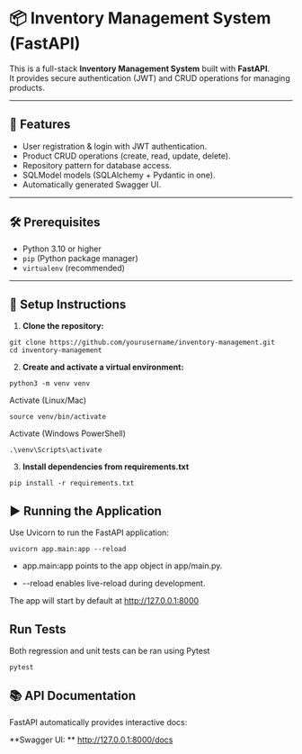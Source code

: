 # 📦 Inventory Management System (FastAPI)

This is a full-stack **Inventory Management System** built with **FastAPI**.  
It provides secure authentication (JWT) and CRUD operations for managing products.

---

## 🚀 Features

- User registration & login with JWT authentication.
- Product CRUD operations (create, read, update, delete).
- Repository pattern for database access.
- SQLModel models (SQLAlchemy + Pydantic in one).
- Automatically generated Swagger UI.

---

## 🛠️ Prerequisites

- Python 3.10 or higher
- `pip` (Python package manager)
- `virtualenv` (recommended)

---

## 🔧 Setup Instructions

1. **Clone the repository:**

```
git clone https://github.com/yourusername/inventory-management.git
cd inventory-management
```


2. **Create and activate a virtual environment:**
```
python3 -m venv venv
```

Activate (Linux/Mac)
```
source venv/bin/activate
```

Activate (Windows PowerShell)
```
.\venv\Scripts\activate
```

3. **Install dependencies from requirements.txt**
```
pip install -r requirements.txt
```


## ▶️ Running the Application

Use Uvicorn to run the FastAPI application:
```
uvicorn app.main:app --reload
```

- app.main:app points to the app object in app/main.py.

- --reload enables live-reload during development.

The app will start by default at http://127.0.0.1:8000


## Run Tests
Both regression and unit tests can be ran using Pytest
```
pytest
```



## 📚 API Documentation

FastAPI automatically provides interactive docs:

**Swagger UI: ** http://127.0.0.1:8000/docs